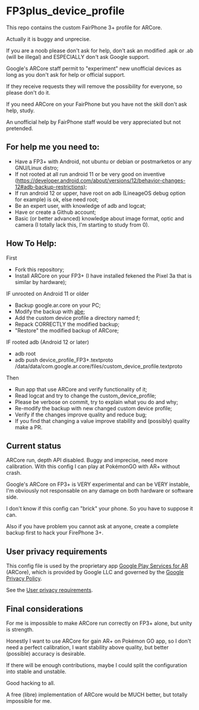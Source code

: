 # FP3plus_device_profile

This repo contains the custom FairPhone 3+ profile for ARCore.

Actually it is buggy and unprecise.

If you are a noob please don't ask for help, don't ask an modified .apk or .ab (will be illegal) and ESPECIALLY don't ask Google support.

Google's ARCore staff permit to "experiment" new unofficial devices as long as you don't ask for help or official support.

If they receive requests they will remove the possibility for everyone, so please don't do it.

If you need ARCore on your FairPhone but you have not the skill don't ask help, study.

An unofficial help by FairPhone staff would be very appreciated but not pretended.

## For help me you need to:

- Have a FP3+ with Android, not ubuntu or debian or postmarketos or any GNU/Linux distro;
- If not rooted at all run android 11 or be very good on inventive (https://developer.android.com/about/versions/12/behavior-changes-12#adb-backup-restrictions);
- If run android 12 or upper, have root on adb (LineageOS debug option for example) is ok, else need root;
- Be an expert user, with knowledge of adb and logcat;
- Have or create a Github account;
- Basic (or better advanced) knowledge about image format, optic and camera (I totally lack this, I'm starting to study from 0).

## How To Help:

First
- Fork this repository;
- Install ARCore on your FP3+ (I have installed fekened the Pixel 3a that is similar by hardware);

IF unrooted on Android 11 or older
- Backup google.ar.core on your PC;
- Modify the backup with [abe](//github.com/nelenkov/android-backup-extractor);
- Add the custom device profile a directory named f;
- Repack CORRECTLY the modified backup;
- "Restore" the modified backup of ARCore;

IF rooted adb (Android 12 or later)
- adb root
- adb push device_profile_FP3+.textproto /data/data/com.google.ar.core/files/custom_device_profile.textproto

Then
- Run app that use ARCore and verify functionality of it;
- Read logcat and try to change the custom_device_profile;
- Please be verbose on commit, try to explain what you do and why;
- Re-modify the backup with new changed custom device profile;
- Verify if the changes improve quality and reduce bug;
- If you find that changing a value improve stability and (possibly) quality make a PR.

## Current status

ARCore run, depth API disabled.
Buggy and imprecise, need more calibration.
With this config I can play at PokémonGO with AR+ without crash.

Google's ARCore on FP3+ is VERY experimental and can be VERY instable, I'm obviously not responsable on any damage on both hardware or software side.

I don't know if this config can "brick" your phone. So you have to suppose it can.

Also if you have problem you cannot ask at anyone, create a complete backup first to hack your FirePhone 3+.


## User privacy requirements

This config file is used by the proprietary app [Google Play Services for AR](//play.google.com/store/apps/details?id=com.google.ar.core) (ARCore),
which is provided by Google LLC and governed by the [Google Privacy Policy](//policies.google.com/privacy).

See the [User privacy requirements](https://developers.google.com/ar/develop/privacy-requirements).


## Final considerations

For me is impossible to make ARCore run correctly on FP3+ alone, but unity is strength.

Honestly I want to use ARCore for gain AR+ on Pokémon GO app, so I don't need a perfect calibration,
I want stability above quality, but better (possible) accuracy is desirable.

If there will be enough contributions, maybe I could split the configuration into stable and unstable.

Good hacking to all.

A free (libre) implementation of ARCore would be MUCH better, but totally impossible for me.
